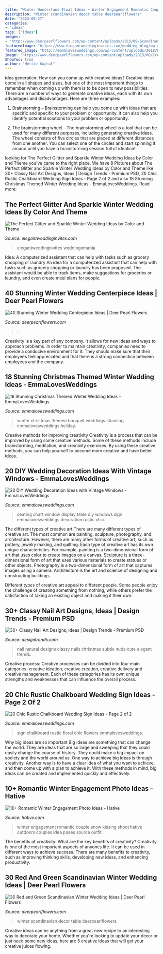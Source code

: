```yaml
---
title: "Winter Wonderland Float Ideas ~ Winter Engagement Romantic Couple Snow Kissing Shoot Hative Outdoors Couples Idea Poses Source Outfit"
description: "Winter scandinavian decor table deerpearlflowers"
date: "2023-05-27"
categories:
- "ideas"
tags: ["ideas"]
images:
- "http://www.deerpearlflowers.com/wp-content/uploads/2015/09/Scandinavian-winter-wedding-decor-ideas.jpg"
featuredImage: "https://www.elegantweddinginvites.com/wedding-blog/wp-content/uploads/2017/08/glamorous-navy-blue-and-silver-winter-wedding-inspiration.jpg"
featured_image: "http://emmalovesweddings.com/wp-content/uploads/2018/07/wedding-seating-chart-display-on-vintage-window.jpg"
image: "https://www.deerpearlflowers.com/wp-content/uploads/2015/08/Creative-Winter-Wedding-Ideas.jpg"
ShowToc: true
author: "Hettie Kuphal"
---
```



idea generation: How can you come up with creative ideas?
Creative ideas come in all shapes and sizes, but one of the most important things to remember when coming up with them is to be open to new possibilities. There are a number of ways to generate creative ideas, each with its own advantages and disadvantages. Here are three examples:
1. Brainstorming – Brainstorming can help you come up with ideas that are specific and specific to your problem or opportunity. It can also help you identify potential solutions to your problem or opportunity.

2. The brainstorming wheel – The brainstorming wheel is a tool that can be used for many different purposes, including generating creative ideas. The wheel consists of five circles that are placed at different distances from one another. You can select one of the circles and start spinning it around until you have a brainstorming session full of ideation!


	

		
looking for The Perfect Glitter and Sparkle Winter Wedding Ideas by Color and Theme you've came to the right place. We have 8 Pictures about The Perfect Glitter and Sparkle Winter Wedding Ideas by Color and Theme like 30+ Classy Nail Art Designs, Ideas | Design Trends - Premium PSD, 20 Chic Rustic Chalkboard Wedding Sign Ideas - Page 2 of 2 and also 18 Stunning Christmas Themed Winter Wedding Ideas - EmmaLovesWeddings. Read more:
		
    
## The Perfect Glitter And Sparkle Winter Wedding Ideas By Color And Theme

<img loading=lazy src="https://www.elegantweddinginvites.com/wedding-blog/wp-content/uploads/2017/08/glamorous-navy-blue-and-silver-winter-wedding-inspiration.jpg" onerror="this.onerror=null;this.src='https://tse4.mm.bing.net/th?id=OIP.tqES8igOGpWCQm8dLyKwnwHaLI&amp;pid=15.1';" alt="The Perfect Glitter and Sparkle Winter Wedding Ideas by Color and Theme">

_Source: elegantweddinginvites.com_

>elegantweddinginvites weddingomania. 

	

Idea: A computerized assistant that can help with tasks such as grocery shopping or laundry
An idea for a computerized assistant that can help with tasks such as grocery shopping or laundry has been proposed. The assistant would be able to track items, make suggestions for groceries or laundry, and even create meal plans for people.

    
## 40 Stunning Winter Wedding Centerpiece Ideas | Deer Pearl Flowers

<img loading=lazy src="https://www.deerpearlflowers.com/wp-content/uploads/2015/08/Creative-Winter-Wedding-Ideas.jpg" onerror="this.onerror=null;this.src='https://tse3.mm.bing.net/th?id=OIP.OgNCox7DlvJFJRJxz1Gt7gHaJ6&amp;pid=15.1';" alt="40 Stunning Winter Wedding Centerpiece Ideas | Deer Pearl Flowers">

_Source: deerpearlflowers.com_

>. 

	

Creativity is a key part of any company. It allows for new ideas and ways to approach problems. In order to maintain creativity, companies need to provide a conducive environment for it. They should make sure that their employees feel appreciated and that there is a strong connection between employees and the company.

    
## 18 Stunning Christmas Themed Winter Wedding Ideas - EmmaLovesWeddings

<img loading=lazy src="http://emmalovesweddings.com/wp-content/uploads/2017/11/red-and-green-Christmas-themed-wedding-bouquet-for-winter-2017.jpg" onerror="this.onerror=null;this.src='https://tse1.mm.bing.net/th?id=OIP.N2dsPmT7lT3Hd455NOMGIwHaK_&amp;pid=15.1';" alt="18 Stunning Christmas Themed Winter Wedding Ideas - EmmaLovesWeddings">

_Source: emmalovesweddings.com_

>winter christmas themed bouquet weddings stunning emmalovesweddings holiday. 

	

Creative methods for improving creativity
Creativity is a process that can be improved by using some creative methods. Some of these methods include brainstorming, meditation, and creativity exercises. By using these creative methods, you can help yourself to become more creative and have better ideas.

    
## 20 DIY Wedding Decoration Ideas With Vintage Windows - EmmaLovesWeddings

<img loading=lazy src="http://emmalovesweddings.com/wp-content/uploads/2018/07/wedding-seating-chart-display-on-vintage-window.jpg" onerror="this.onerror=null;this.src='https://tse3.mm.bing.net/th?id=OIP.NKqo_hDdmGXz_3m4v1YrzwHaLK&amp;pid=15.1';" alt="20 DIY Wedding Decoration Ideas with Vintage Windows - EmmaLovesWeddings">

_Source: emmalovesweddings.com_

>seating chart window display table diy windows sign emmalovesweddings decoration rustic chic. 

	

The different types of creative art
There are many different types of creative art. The most common are painting, sculpture, photography, and architecture. However, there are many other forms of creative art, such as pottery, jewelry making, and quilting.
Each type of creative art has its own unique characteristics. For example, painting is a two-dimensional form of art that uses color to create images on a canvas. Sculpture is a three-dimensional form of art that uses various materials to create statues or other objects. Photography is a two-dimensional form of art that captures images using a camera. Architecture is the art and science of designing and constructing buildings.

Different types of creative art appeal to different people. Some people enjoy the challenge of creating something from nothing, while others prefer the satisfaction of taking an existing object and making it their own.

    
## 30+ Classy Nail Art Designs, Ideas | Design Trends - Premium PSD

<img loading=lazy src="https://images.designtrends.com/wp-content/uploads/2016/02/19043923/Natural-Nail-Design3.jpg" onerror="this.onerror=null;this.src='https://tse2.mm.bing.net/th?id=OIP.eBDAkiz9NJyNuEnnYki-5wHaKi&amp;pid=15.1';" alt="30+ Classy Nail Art Designs, Ideas | Design Trends - Premium PSD">

_Source: designtrends.com_

>nail natural designs classy nails christmas subtle nude cute elegant trends. 

	

Creative process:
Creative processes can be divided into four main categories: creative ideation, creative creation, creative delivery and creative management. Each of these categories has its own unique strengths and weaknesses that can influence the overall process.

    
## 20 Chic Rustic Chalkboard Wedding Sign Ideas - Page 2 Of 2

<img loading=lazy src="http://emmalovesweddings.com/wp-content/uploads/2017/11/chalkboard-wedding-sign-ideas-with-floral.jpg" onerror="this.onerror=null;this.src='https://tse1.mm.bing.net/th?id=OIP.34wX6rNVszocevOBat4K3wHaLH&amp;pid=15.1';" alt="20 Chic Rustic Chalkboard Wedding Sign Ideas - Page 2 of 2">

_Source: emmalovesweddings.com_

>sign chalkboard rustic floral chic flowers emmalovesweddings. 

	

Why big ideas are so important
Big Ideas are something that can change the world. They are ideas that are so large and sweeping that they could easily change the course of history. They could make a big impact on society and the world around us. One way to achieve big ideas is through creativity. Another way is to have a clear idea of what you want to achieve, and then come up with a plan to achieve it. With these methods in mind, big ideas can be created and implemented quickly and effectively.

    
## 10+ Romantic Winter Engagement Photo Ideas - Hative

<img loading=lazy src="https://hative.com/wp-content/uploads/2014/11/winter-engagement-photo-ideas/1-winter-engagement-photo-ideas.jpg" onerror="this.onerror=null;this.src='https://tse3.mm.bing.net/th?id=OIP.2UMxPygD4JpAX1mOnGW2CgHaLH&amp;pid=15.1';" alt="10+ Romantic Winter Engagement Photo Ideas - Hative">

_Source: hative.com_

>winter engagement romantic couple snow kissing shoot hative outdoors couples idea poses source outfit. 

	

The benefits of creativity: What are the key benefits of creativity?
Creativity is one of the most important aspects of anyones life. It can be used in different ways to achieve success. There are many benefits to creativity, such as improving thinking skills, developing new ideas, and enhancing productivity.

    
## 30 Red And Green Scandinavian Winter Wedding Ideas | Deer Pearl Flowers

<img loading=lazy src="http://www.deerpearlflowers.com/wp-content/uploads/2015/09/Scandinavian-winter-wedding-decor-ideas.jpg" onerror="this.onerror=null;this.src='https://tse4.mm.bing.net/th?id=OIP.c4XPiVFvwFMCk444Pu3uzgHaLH&amp;pid=15.1';" alt="30 Red and Green Scandinavian Winter Wedding Ideas | Deer Pearl Flowers">

_Source: deerpearlflowers.com_

>winter scandinavian decor table deerpearlflowers. 

	

Creative ideas can be anything from a great new recipe to an interesting way to decorate your home. Whether you're looking to update your decor or just need some new ideas, here are 5 creative ideas that will get your creative juices flowing.

